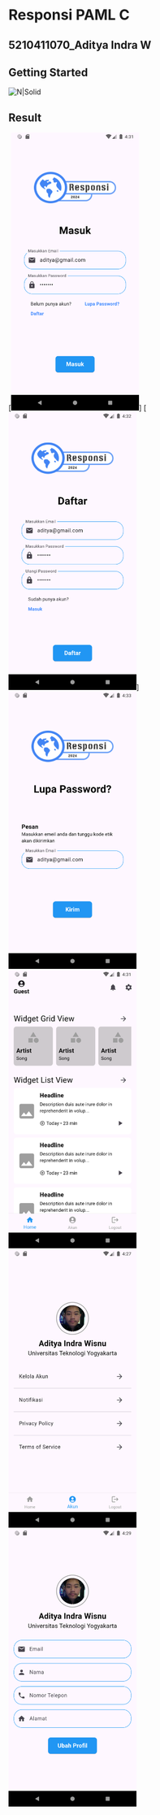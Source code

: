 # Responsi PAML C
## 5210411070_Aditya Indra W
## Getting Started
![N|Solid](https://dart.dev/assets/img/logo/logo-white-text.svg)
## Result
[<img src="https://github.com/seizenz7/Responsi_PAML_/blob/main/result/Login.png" width=50% height=50%>] [<img src="https://github.com/seizenz7/Responsi_PAML_/blob/main/result/Regist.png" width=50% height=50%>]
<img src="https://github.com/seizenz7/Responsi_PAML_/blob/main/result/Lupa Password.png" width=50% height=50%> <img src="https://github.com/seizenz7/Responsi_PAML_/blob/main/result/Home.png" width=50% height=50%>
<img src="https://github.com/seizenz7/Responsi_PAML_/blob/main/result/Profileme.png" width=50% height=50%> <img src="https://github.com/seizenz7/Responsi_PAML_/blob/main/result/Kelola Akun.png" width=50% height=50%>
